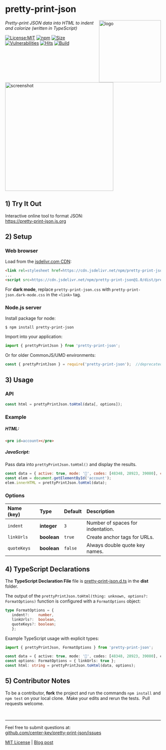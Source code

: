 # pretty-print-json
<img src=https://centerkey.com/graphics/center-key-logo.svg align=right width=200 alt=logo>

_Pretty-print JSON data into HTML to indent and colorize (written in TypeScript)_

[![License:MIT](https://img.shields.io/badge/License-MIT-blue.svg)](https://github.com/center-key/pretty-print-json/blob/main/LICENSE.txt)
[![npm](https://img.shields.io/npm/v/pretty-print-json.svg)](https://www.npmjs.com/package/pretty-print-json)
[![Size](https://badgen.net/bundlephobia/minzip/pretty-print-json)](https://bundlephobia.com/result?p=pretty-print-json)
[![Vulnerabilities](https://snyk.io/test/github/center-key/pretty-print-json/badge.svg)](https://snyk.io/test/github/center-key/pretty-print-json)
[![Hits](https://data.jsdelivr.com/v1/package/npm/pretty-print-json/badge?style=rounded)](https://www.jsdelivr.com/package/npm/pretty-print-json)
[![Build](https://github.com/center-key/pretty-print-json/workflows/build/badge.svg)](https://github.com/center-key/pretty-print-json/actions?query=workflow%3Abuild)

<img width=350 alt=screenshot
   src=https://3.bp.blogspot.com/-M13HQRG7cqQ/XaQvF0Q_KyI/AAAAAAAAJeg/3_CTIgPAh5Yqa29aYPvB1aTO9VsUlksLACNcBGAsYHQ/s1600/pretty-print-json.png>

## 1) Try It Out
Interactive online tool to format JSON:<br>
https://pretty-print-json.js.org

## 2) Setup
### Web browser
Load from the [jsdelivr.com CDN](https://www.jsdelivr.com/package/npm/pretty-print-json):
```html
<link rel=stylesheet href=https://cdn.jsdelivr.net/npm/pretty-print-json@1.0/dist/pretty-print-json.css>
...
<script src=https://cdn.jsdelivr.net/npm/pretty-print-json@1.0/dist/pretty-print-json.min.js></script>
```
For **dark mode**, replace `pretty-print-json.css` with `pretty-print-json.dark-mode.css` in the `<link>` tag.
### Node.js server
Install package for node:
```shell
$ npm install pretty-print-json
```
Import into your application:
```javascript
import { prettyPrintJson } from 'pretty-print-json';
```
Or for older CommonJS/UMD environments:
```javascript
const { prettyPrintJson } = require('pretty-print-json');  //deprecated
```

## 3) Usage
### API
```javascript
const html = prettyPrintJson.toHtml(data[, options]);
```
### Example
##### HTML:
```html
<pre id=account></pre>
```
##### JavaScript:
Pass data into `prettyPrintJson.toHtml()` and display the results.
```javascript
const data = { active: true, mode: '🚃', codes: [48348, 28923, 39080], city: 'London' };
const elem = document.getElementById('account');
elem.innerHTML = prettyPrintJson.toHtml(data);
```
### Options
| Name (key)  | Type        | Default | Description                       |
| :---------- | :---------- | :------ | :-------------------------------- |
| `indent`    | **integer** | `3`     | Number of spaces for indentation. |
| `linkUrls`  | **boolean** | `true`  | Create anchor tags for URLs.      |
| `quoteKeys` | **boolean** | `false` | Always double quote key names.    |

## 4) TypeScript Declarations
The **TypeScript Declaration File** file is [pretty-print-json.d.ts](dist/pretty-print-json.d.ts)
in the **dist** folder.

The output of the `prettyPrintJson.toHtml(thing: unknown, options?: FormatOptions)` function is
configured with a `FormatOptions` object:
```typescript
type FormatOptions = {
   indent?:    number,
   linkUrls?:  boolean,
   quoteKeys?: boolean;
   };
```

Example TypeScript usage with explicit types:
```typescript
import { prettyPrintJson, FormatOptions } from 'pretty-print-json';

const data = { active: true, mode: '🚃', codes: [48348, 28923, 39080], city: 'London' };
const options: FormatOptions = { linkUrls: true };
const html: string = prettyPrintJson.toHtml(data, options);
```

## 5) Contributor Notes
To be a contributor, **fork** the project and run the commands `npm install` and `npm test` on your
local clone.&nbsp; Make your edits and rerun the tests.&nbsp; Pull requests welcome.

<br>

---
Feel free to submit questions at:<br>
[github.com/center-key/pretty-print-json/issues](https://github.com/center-key/pretty-print-json/issues)

[MIT License](LICENSE.txt) | [Blog post](https://blog.centerkey.com/2013/05/javascript-colorized-pretty-print-json.html)
